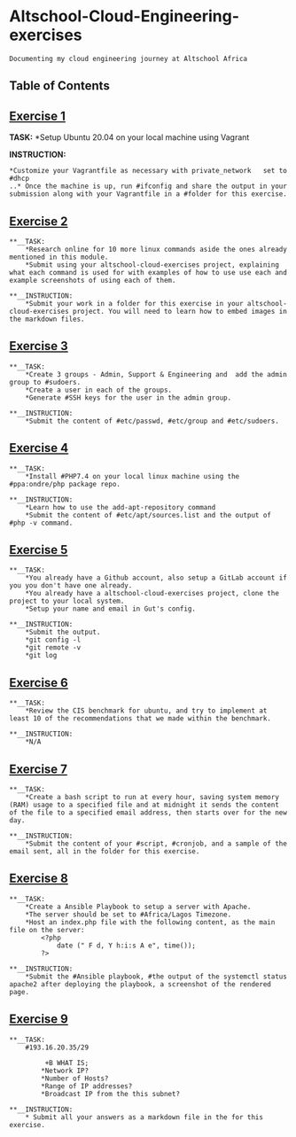 # Altschool-Cloud-Engineering-exercises
    Documenting my cloud engineering journey at Altschool Africa

## Table of Contents

## [Exercise 1](/exercise-1)
   **TASK:** 
    *Setup Ubuntu 20.04 on your local machine using Vagrant

   **INSTRUCTION:**

    *Customize your Vagrantfile as necessary with private_network   set to #dhcp
    ..* Once the machine is up, run #ifconfig and share the output in your submission along with your Vagrantfile in a #folder for this exercise.

## [Exercise 2](/exercise-2)
    **__TASK:
        *Research online for 10 more linux commands aside the ones already mentioned in this module.
        *Submit using your altschool-cloud-exercises project, explaining what each command is used for with examples of how to use use each and example screenshots of using each of them.
       
    **__INSTRUCTION:
        *Submit your work in a folder for this exercise in your altschool-cloud-exercises project. You will need to learn how to embed images in the markdown files. 


## [Exercise 3](/exercise-3)
    **__TASK:
        *Create 3 groups - Admin, Support & Engineering and  add the admin group to #sudoers.
        *Create a user in each of the groups.
        *Generate #SSH keys for the user in the admin group.
    
    **__INSTRUCTION:
        *Submit the content of #etc/passwd, #etc/group and #etc/sudoers.


## [Exercise 4](/exercise-4)
    **__TASK:
        *Install #PHP7.4 on your local linux machine using the #ppa:ondre/php package repo.
    
    **__INSTRUCTION:
        *Learn how to use the add-apt-repository command
        *Submit the content of #etc/apt/sources.list and the output of #php -v command.


## [Exercise 5](/exercise-5)
    **__TASK:
        *You already have a Github account, also setup a GitLab account if you you don't have one already.
        *You already have a altschool-cloud-exercises project, clone the project to your local system.
        *Setup your name and email in Gut's config.

    **__INSTRUCTION:
        *Submit the output.
        *git config -l
        *git remote -v
        *git log


## [Exercise 6](/exercise-6)
    **__TASK:
        *Review the CIS benchmark for ubuntu, and try to implement at least 10 of the recommendations that we made within the benchmark.

    **__INSTRUCTION:
        *N/A


## [Exercise 7](/exercise-7)
    **__TASK:
        *Create a bash script to run at every hour, saving system memory (RAM) usage to a specified file and at midnight it sends the content of the file to a specified email address, then starts over for the new day.
    
    **__INSTRUCTION:
        *Submit the content of your #script, #cronjob, and a sample of the email sent, all in the folder for this exercise.


## [Exercise 8](/exercise-8)
    **__TASK:
        *Create a Ansible Playbook to setup a server with Apache.
        *The server should be set to #Africa/Lagos Timezone.
        *Host an index.php file with the following content, as the main file on the server:
            <?php
                date (" F d, Y h:i:s A e", time());
            ?> 
    
    **__INSTRUCTION:
        *Submit the #Ansible playbook, #the output of the systemctl status apache2 after deploying the playbook, a screenshot of the rendered page.


## [Exercise 9](/exercise-9)
    **__TASK:
        #193.16.20.35/29

             +B WHAT IS; 
            *Network IP?
            *Number of Hosts?
            *Range of IP addresses?
            *Broadcast IP from the this subnet? 
    
    **__INSTRUCTION:
        * Submit all your answers as a markdown file in the for this exercise.
